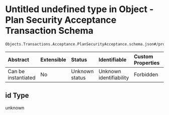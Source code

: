 # Untitled undefined type in Object - Plan Security Acceptance Transaction Schema

```txt
Objects.Transactions.Acceptance.PlanSecurityAcceptance.schema.json#/properties/id
```



| Abstract            | Extensible | Status         | Identifiable            | Custom Properties | Additional Properties | Access Restrictions | Defined In                                                                                                                                    |
| :------------------ | :--------- | :------------- | :---------------------- | :---------------- | :-------------------- | :------------------ | :-------------------------------------------------------------------------------------------------------------------------------------------- |
| Can be instantiated | No         | Unknown status | Unknown identifiability | Forbidden         | Allowed               | none                | [PlanSecurityAcceptance.schema.json*](../../schema/objects/transactions/acceptance/PlanSecurityAcceptance.schema.json "open original schema") |

## id Type

unknown
